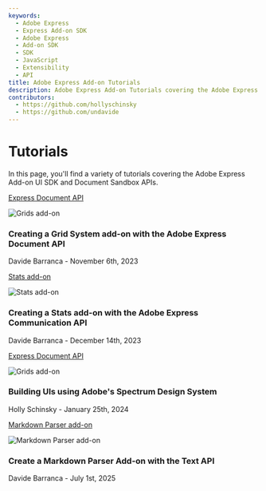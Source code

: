 ```yaml
---
keywords:
  - Adobe Express
  - Express Add-on SDK
  - Adobe Express
  - Add-on SDK
  - SDK
  - JavaScript
  - Extensibility
  - API
title: Adobe Express Add-on Tutorials
description: Adobe Express Add-on Tutorials covering the Adobe Express Add-on SDK and Document API
contributors:
  - https://github.com/hollyschinsky  
  - https://github.com/undavide
---
```


# Tutorials

In this page, you'll find a variety of tutorials covering the Adobe Express Add-on UI SDK and Document Sandbox APIs.

<Info-Card slots="link, image, heading, text" width="50%"/>

[Express Document API](grids-addon.md)

![Grids add-on](images/thumbs-grids-addon.png)

### Creating a Grid System add-on with the Adobe Express Document API

Davide Barranca - November 6th, 2023

<Info-Card slots="link, image, heading, text" width="50%"/>

[Stats add-on](stats-addon.md)

![Stats add-on](images/thumbs-stats-addon.png)

### Creating a Stats add-on with the Adobe Express Communication API

Davide Barranca - December 14th, 2023

<Info-Card slots="link, image, heading, text" width="50%"/>

[Express Document API](spectrum-workshop/index.md)

![Grids add-on](images/bingo-v1-addon.png)

### Building UIs using Adobe's Spectrum Design System

Holly Schinsky - January 25th, 2024

<Info-Card slots="link, image, heading, text" width="50%"/>

[Markdown Parser add-on](./markdown-parser-text-api.md)

![Markdown Parser add-on](images/thumbs-markdown-addon.png)

### Create a Markdown Parser Add-on with the Text API

Davide Barranca - July 1st, 2025
